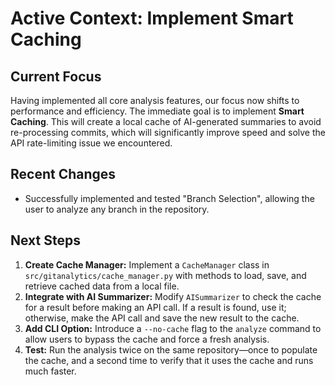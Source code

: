# Active Context: Implement Smart Caching

## Current Focus

Having implemented all core analysis features, our focus now shifts to performance and efficiency. The immediate goal is to implement **Smart Caching**. This will create a local cache of AI-generated summaries to avoid re-processing commits, which will significantly improve speed and solve the API rate-limiting issue we encountered.

## Recent Changes

- Successfully implemented and tested "Branch Selection", allowing the user to analyze any branch in the repository.

## Next Steps

1.  **Create Cache Manager:** Implement a `CacheManager` class in `src/gitanalytics/cache_manager.py` with methods to load, save, and retrieve cached data from a local file.
2.  **Integrate with AI Summarizer:** Modify `AISummarizer` to check the cache for a result before making an API call. If a result is found, use it; otherwise, make the API call and save the new result to the cache.
3.  **Add CLI Option:** Introduce a `--no-cache` flag to the `analyze` command to allow users to bypass the cache and force a fresh analysis.
4.  **Test:** Run the analysis twice on the same repository—once to populate the cache, and a second time to verify that it uses the cache and runs much faster.